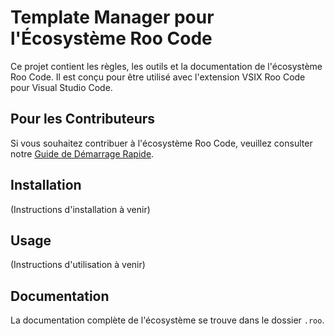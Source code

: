 # Template Manager pour l'Écosystème Roo Code

Ce projet contient les règles, les outils et la documentation de l'écosystème Roo Code. Il est conçu pour être utilisé avec l'extension VSIX Roo Code pour Visual Studio Code.

## Pour les Contributeurs

Si vous souhaitez contribuer à l'écosystème Roo Code, veuillez consulter notre [Guide de Démarrage Rapide](./GETTING_STARTED.md).

## Installation

(Instructions d'installation à venir)

## Usage

(Instructions d'utilisation à venir)

## Documentation

La documentation complète de l'écosystème se trouve dans le dossier `.roo`.
